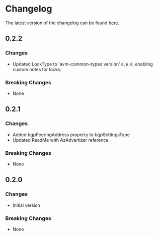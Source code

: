 # Changelog

The latest version of the changelog can be found [here](https://github.com/Azure/bicep-registry-modules/blob/main/avm/res/network/vpn-gateway/CHANGELOG.md).

## 0.2.2

### Changes

- Updated LockType to 'avm-common-types version' `0.6.0`, enabling custom notes for locks.

### Breaking Changes

- None

## 0.2.1

### Changes

- Added bgpPeeringAddress property to bgpSettingsType 
- Updated ReadMe with AzAdvertizer reference

### Breaking Changes

- None
 
## 0.2.0

### Changes

- Initial version

### Breaking Changes

- None
